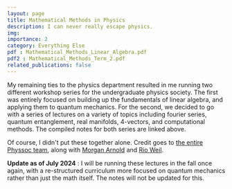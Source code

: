 ```yaml
---
layout: page
title: Mathematical Methods in Physics
description: I can never really escape physics.
img:
importance: 2
category: Everything Else
pdf : Mathematical_Methods_Linear_Algebra.pdf
pdf2 : Mathematical_Methods_Term_2.pdf
related_publications: false
---
```


My remaining ties to the physics department resulted in me running two different workshop series for the undergraduate physics society. The first was entirely focused on building up the fundamentals of linear algebra, and applying them to quantum mechanics. For the second, we decided to go with a series of lectures on a variety of topics including fourier series, quantum entanglement, real manifolds, 4-vectors, and computational methods. The compiled notes for both series are linked above.

Of course, I didn't put these together alone. Credit goes to <a href = 'https://physsoc.phas.ubc.ca/'>the entire Physsoc team</a>, along with <a href = 'https://mathstodon.xyz/@mra'>Morgan Arnold</a> and <a href = 'https://rioweil.github.io/'>Rio Weil</a>.

<b>Update as of July 2024</b> : I will be running these lectures in the fall once again, with a re-structured curriculum more focused on quantum mechanics rather than just the math itself. The notes will not be updated for this.